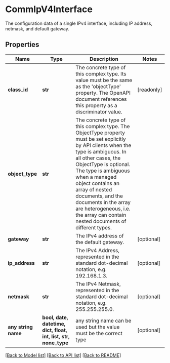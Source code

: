 # CommIpV4Interface

The configuration data of a single IPv4 interface, including IP address, netmask, and default gateway.
## Properties
Name | Type | Description | Notes
------------ | ------------- | ------------- | -------------
**class_id** | **str** | The concrete type of this complex type. Its value must be the same as the &#39;objectType&#39; property. The OpenAPI document references this property as a discriminator value. | [readonly] 
**object_type** | **str** | The concrete type of this complex type. The ObjectType property must be set explicitly by API clients when the type is ambiguous. In all other cases, the  ObjectType is optional.  The type is ambiguous when a managed object contains an array of nested documents, and the documents in the array are heterogeneous, i.e. the array can contain nested documents of different types. | 
**gateway** | **str** | The IPv4 address of the default gateway. | [optional] 
**ip_address** | **str** | The IPv4 Address, represented in the standard dot-decimal notation, e.g. 192.168.1.3. | [optional] 
**netmask** | **str** | The IPv4 Netmask, represented in the standard dot-decimal notation, e.g. 255.255.255.0. | [optional] 
**any string name** | **bool, date, datetime, dict, float, int, list, str, none_type** | any string name can be used but the value must be the correct type | [optional]

[[Back to Model list]](../README.md#documentation-for-models) [[Back to API list]](../README.md#documentation-for-api-endpoints) [[Back to README]](../README.md)


